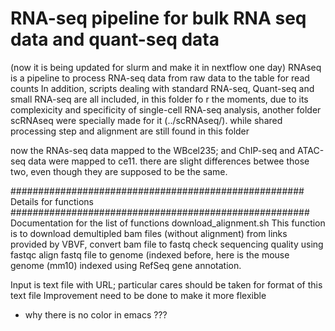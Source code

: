 # RNA-seq pipeline for bulk RNA seq data and quant-seq data
(now it is being updated for slurm and make it in nextflow one day)
RNAseq is a pipeline to process RNA-seq data from raw data to the table for read counts 
     In addition, scripts dealing with standard RNA-seq, Quant-seq and small RNA-seq are all included, in this folder fo   r the moments, due to its complexicity and specificity of single-cell RNA-seq analysis, another folder scRNAseq were specially made for it (../scRNAseq/).
 while shared processing step and alignment are still found in this folder


now the RNAs-seq data mapped to the WBcel235; and ChIP-seq and ATAC-seq data were mapped to ce11.
there are slight differences betwee those two, even though they are supposed to be the same.



#####################################################
Details for functions 
######################################################
Documentation for the list of functions
download_alignment.sh
  This function is to 
    download demultipled bam files (without alignment) from links provided by VBVF, 
    convert bam file to fastq
    check sequencing quality using fastqc
    align fastq file to genome (indexed before, here is the mouse genome (mm10) indexed using RefSeq 
    gene annotation. 
    
  Input is text file with URL; particular cares should be taken for format of this text file
  Improvement need to be done to make it more flexible

- why there is no color in emacs ???
